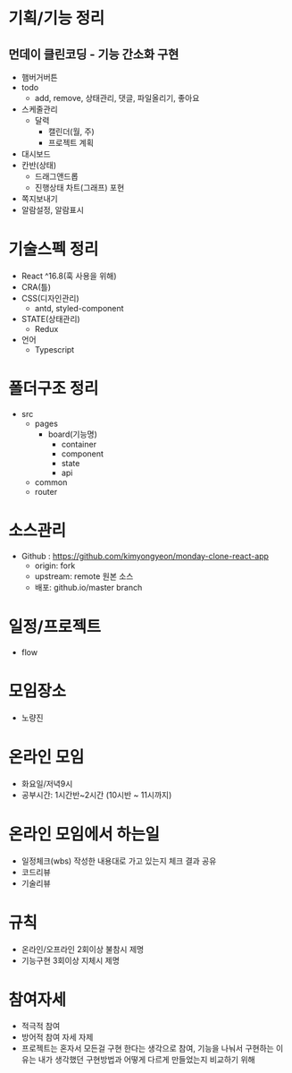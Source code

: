 # 기획/기능 정리
## 먼데이 클린코딩 - 기능 간소화 구현 
- 햄버거버튼
- todo 
	- add, remove, 상태관리, 댓글, 파일올리기, 좋아요
- 스케줄관리 
	- 달력
		- 캘린더(월, 주)
		- 프로젝트 계획 
- 대시보드 
- 칸반(상태)
	- 드래그앤드롭 
	- 진행상태 차트(그래프) 포현 
- 쪽지보내기 
- 알람설정, 알람표시 

# 기술스펙 정리
- React ^16.8(훅 사용을 위해)
- CRA(틀)
- CSS(디자인관리)
	- antd, styled-component
- STATE(상태관리)
	- Redux
- 언어 
	- Typescript 

# 폴더구조 정리
- src
	- pages 
		- board(기능명) 	
			- container
			- component 
			- state 
			- api 
	- common 
	- router 

# 소스관리 
- Github : https://github.com/kimyongyeon/monday-clone-react-app
	- origin: fork
	- upstream: remote 원본 소스 
	- 배포: github.io/master branch 
	
# 일정/프로젝트 
- flow 

# 모임장소 
- 노량진 

# 온라인 모임
- 화요일/저녁9시 
- 공부시간: 1시간반~2시간 (10시반 ~ 11시까지)

# 온라인 모임에서 하는일 
- 일정체크(wbs) 작성한 내용대로 가고 있는지 체크 결과 공유  
- 코드리뷰 
- 기술리뷰 

# 규칙 
- 온라인/오프라인 2회이상 불참시 제명
- 기능구현 3회이상 지체시 제명 

# 참여자세
- 적극적 참여
- 방어적 참여 자세 자제 
- 프로젝트는 혼자서 모든걸 구현 한다는 생각으로 참여, 
  기능을 나눠서 구현하는 이유는 내가 생각했던 구현방법과 어떻게 다르게 만들었는지 비교하기 위해

	
